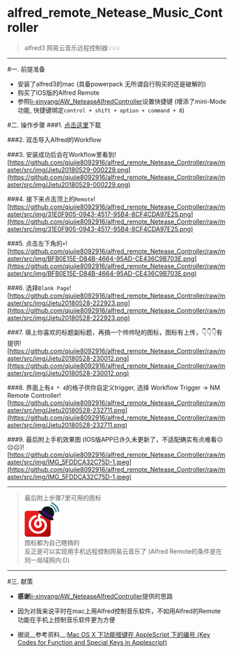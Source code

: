 # alfred\_remote\_Netease\_Music\_Controller
> alfred3 网易云音乐远程控制器💡💡💡

------
#一. 前提准备
+ 安装了alfred3的mac (具备powerpack 无所谓自行购买的还是破解的)
+ 购买了IOS版的Alfred Remote
+ 参照[li-xinyang/AW_NeteaseAlfredController](https://github.com/li-xinyang/AW_NeteaseAlfredController)设置快捷键 (增添了mini-Mode功能, 快捷键绑定`control + shift + option + command + 8`)

#二. 操作步骤
###1. [点击这里](https://github.com/qiujie8092916/alfred_remote_Netease_Controller/raw/master/NM%20Remote%20Controller.alfredworkflow)下载  

###2. 双击导入Alfred的Workflow  

###3. 安装成功后会在Workflow里看到![https://github.com/qiujie8092916/alfred_remote_Netease_Controller/raw/master/src/img/Jietu20180529-000229.png](https://github.com/qiujie8092916/alfred_remote_Netease_Controller/raw/master/src/img/Jietu20180529-000229.png)  

###4. 接下来点击顶上的`Remote`![https://github.com/qiujie8092916/alfred_remote_Netease_Controller/raw/master/src/img/31E0F905-0943-4517-95B4-8CF4CDA97E25.png](https://github.com/qiujie8092916/alfred_remote_Netease_Controller/raw/master/src/img/31E0F905-0943-4517-95B4-8CF4CDA97E25.png)  

###5. 点击左下角的`+`![https://github.com/qiujie8092916/alfred_remote_Netease_Controller/raw/master/src/img/BFB0E15E-D84B-4664-95AD-CE436C9B703E.png](https://github.com/qiujie8092916/alfred_remote_Netease_Controller/raw/master/src/img/BFB0E15E-D84B-4664-95AD-CE436C9B703E.png)

###6. 选择`Blank Page`![https://github.com/qiujie8092916/alfred_remote_Netease_Controller/raw/master/src/img/Jietu20180528-222923.png](https://github.com/qiujie8092916/alfred_remote_Netease_Controller/raw/master/src/img/Jietu20180528-222923.png)

###7. 填上你喜欢的标题副标题，再搞一个帅帅哒的图标，图标有上传，👇👇👇有提供![https://github.com/qiujie8092916/alfred_remote_Netease_Controller/raw/master/src/img/Jietu20180528-230012.png](https://github.com/qiujie8092916/alfred_remote_Netease_Controller/raw/master/src/img/Jietu20180528-230012.png)

###8. 界面上有`4 * 4`的格子供你自定义trigger, 选择 Workflow Trigger -> NM Remote Controller![https://github.com/qiujie8092916/alfred_remote_Netease_Controller/raw/master/src/img/Jietu20180528-232711.png](https://github.com/qiujie8092916/alfred_remote_Netease_Controller/raw/master/src/img/Jietu20180528-232711.png)

###9. 最后附上手机效果图 (IOS版APP已许久未更新了，不适配确实有点难看☹️☹️☹️)![https://github.com/qiujie8092916/alfred_remote_Netease_Controller/raw/master/src/img/IMG_5FDDCA32C75D-1.jpeg](https://github.com/qiujie8092916/alfred_remote_Netease_Controller/raw/master/src/img/IMG_5FDDCA32C75D-1.jpeg)
  
  
---  
  
  
> 最后附上步骤7里可用的图标  
> <img width="80" height="80" src="https://github.com/qiujie8092916/alfred_remote_Netease_Controller/raw/master/src/img/nm-remote-controller.png" />  
> 图标都为自己瞎搞的  
> 反正是可以实现用手机远程控制网易云音乐了 (Alfred Remote的条件是在同一局域网内:D)  

---

#三. 献策
+ __感谢__[li-xinyang/AW_NeteaseAlfredController](https://github.com/li-xinyang/AW_NeteaseAlfredController)提供的思路

+ 因为对我来说平时在mac上用Alfred控制音乐软件，不如用Alfred的Remote功能在手机上控制音乐软件更为方便

+  据说__参考资料__:[Mac OS X 下功能按键在 AppleScript 下的编号 (Key Codes for Function and Special Keys in Applescript)](http://macbiblioblog.blogspot.sg/2014/12/key-codes-for-function-and-special-keys.html)

